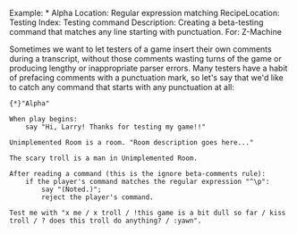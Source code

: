 Example: * Alpha
Location: Regular expression matching
RecipeLocation: Testing
Index: Testing command
Description: Creating a beta-testing command that matches any line starting with punctuation.
For: Z-Machine

  
Sometimes we want to let testers of a game insert their own comments during a transcript, without those comments wasting turns of the game or producing lengthy or inappropriate parser errors. Many testers have a habit of prefacing comments with a punctuation mark, so let's say that we'd like to catch any command that starts with any punctuation at all:

  

``` inform7
{*}"Alpha"

When play begins:
	say "Hi, Larry! Thanks for testing my game!!"

Unimplemented Room is a room. "Room description goes here..."

The scary troll is a man in Unimplemented Room.

After reading a command (this is the ignore beta-comments rule):
	if the player's command matches the regular expression "^\p":
		say "(Noted.)";
		reject the player's command.

Test me with "x me / x troll / !this game is a bit dull so far / kiss troll / ? does this troll do anything? / :yawn".
```

